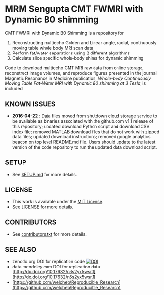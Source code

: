 MRM Sengupta CMT FWMRI with Dynamic B0 shimming
=============================

CMT FWMRI with Dynamic B0 Shimming is a repository for

1. Reconstructing multiecho Golden and Linear angle, radial, continuously moving table whole body MRI scan data,
2. Perform fat/water separations using 2 different algorithms
3. Calculate slice specific whole-body shims for dynamic shimming

Code to download multiecho CMT MRI raw data
from online storage, reconstruct image volumes, and reproduce
figures presented in the journal Magnetic Resonance in Medicine
publication, *Whole-body Continuously Moving Table Fat-Water MRI with Dynamic B0 shimming at 3 Tesla*, is included.  

KNOWN ISSUES
------------
* **2016-04-22** : Data files moved from shutdown cloud storage service to be available as binaries associated with the github.com v1.1 release of this repository; updated download Python script and download CSV index file; removed MATLAB download files that do not work with zipped data files; updated download instructions; removed google analytics beacon on top level README.md file. Users should update to the latest version of the code repository to run the updated data download script.

SETUP
-----
* See [SETUP.md](./SETUP.md) for more details.

LICENSE
-------
* This work is available under the [MIT License](http://opensource.org/licenses/MIT).
* See [LICENSE](./LICENSE) for more details.

CONTRIBUTORS
------------
* See [contributors.txt](./contributors.txt) for more details.

SEE ALSO
--------
* zenodo.org DOI for replication code [![DOI](https://zenodo.org/badge/doi/10.5281/zenodo.45009.svg)](http://dx.doi.org/10.5281/zenodo.45009)
* data.mendeley.com DOI for replication data [http://dx.doi.org/10.17632/n6s2yx5wsr.1](http://dx.doi.org/10.17632/n6s2yx5wsr.1)
* [https://github.com/welcheb/Reproducible_Research](https://github.com/welcheb/Reproducible_Research)
